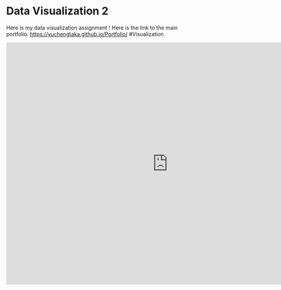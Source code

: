 # Data Visualization 2
Here is my data visualization assignment !
Here is the link to the main portfolio: https://yuchengtaka.github.io/Portfolio/
#Visualization
<iframe src="https://data.oecd.org/chart/7krq" width="860" height="645" style="border: 0" mozallowfullscreen="true" webkitallowfullscreen="true" allowfullscreen="true"><a href="https://data.oecd.org/chart/7krq" target="_blank">OECD Chart: General government debt, Total, % of GDP, Annual, 2019</a></iframe>
